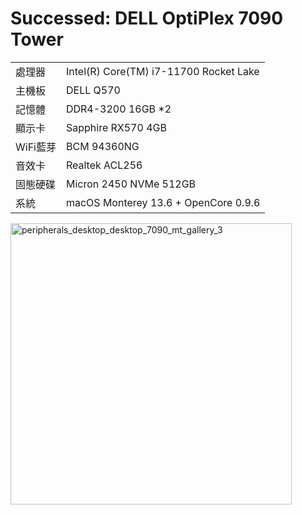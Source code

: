 # Successed: DELL OptiPlex 7090 Tower


<table>
  <tr>
    <td>處理器</td><td>Intel(R) Core(TM) i7-11700 Rocket Lake</td>
  </tr>
  <tr>
    <td>主機板</td><td>DELL Q570</td>
  </tr>
  <tr>  
    <td>記憶體</td><td>DDR4-3200 16GB *2</td>
  </tr>
  <tr>
    <td>顯示卡</td><td>Sapphire RX570 4GB</td>
  </tr>
  <tr>
    <td>WiFi藍芽</td><td>BCM 94360NG</td>
  </tr>
  <tr>
    <td>音效卡</td><td>Realtek ACL256</td>
  </tr>
  <tr>  
    <td>固態硬碟</td><td>Micron 2450 NVMe 512GB</td>
  </tr>
  <tr>
    <td>系統</td><td>macOS Monterey 13.6 + OpenCore 0.9.6</td>
  </tr>  
</table>


<img width="450" alt="peripherals_desktop_desktop_7090_mt_gallery_3" src="https://user-images.githubusercontent.com/79300809/180198714-5ffb52c7-d09d-489a-bd3d-104be4e3ab3c.jpg"><br>





